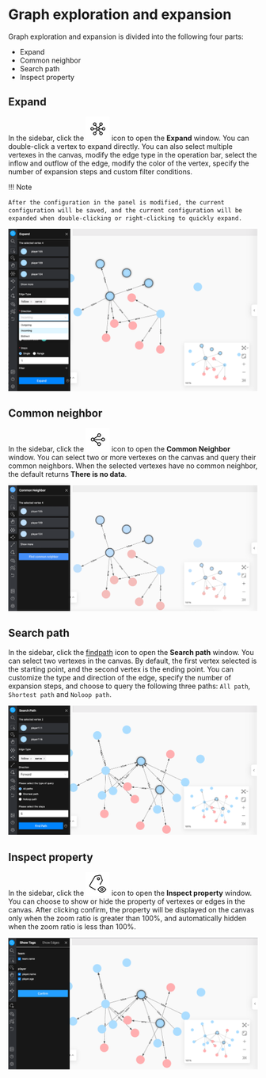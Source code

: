 # Graph exploration and expansion

Graph exploration and expansion is divided into the following four parts:

- Expand
- Common neighbor
- Search path
- Inspect property

## Expand

In the sidebar, click the ![expand](../figs/rightclickmenu-expand.png) icon to open the **Expand** window. You can double-click a vertex to expand directly. You can also select multiple vertexes in the canvas, modify the edge type in the operation bar, select the inflow and outflow of the edge, modify the color of the vertex, specify the number of expansion steps and custom filter conditions.

!!! Note
    
    After the configuration in the panel is modified, the current configuration will be saved, and the current configuration will be expanded when double-clicking or right-clicking to quickly expand.

![expand](../figs/ex-ug-013.png)

## Common neighbor

In the sidebar, click the ![commonneighbor](../figs/rightclickmenu-commonNeighbor.png) icon to open the **Common Neighbor** window. You can select two or more vertexes on the canvas and query their common neighbors. When the selected vertexes have no common neighbor, the default returns **There is no data**.

![common_neighbor](../figs/ex-ug-014.png)

## Search path

In the sidebar, click the [findpath](../figs/rightclickmenu-findPath.png) icon to open the **Search path** window. You can select two vertexes in the canvas. By default, the first vertex selected is the starting point, and the second vertex is the ending point. You can customize the type and direction of the edge, specify the number of expansion steps, and choose to query the following three paths: `All path`, `Shortest path` and `Noloop path`.

![find_path](../figs/ex-ug-015.png)

## Inspect property

In the sidebar, click the ![propertyview](../figs/nav-propertyView.png) icon to open the **Inspect property** window. You can choose to show or hide the property of vertexes or edges in the canvas. After clicking confirm, the property will be displayed on the canvas only when the zoom ratio is greater than 100%, and automatically hidden when the zoom ratio is less than 100%.

![show_property](../figs/ex-ug-016.png)

